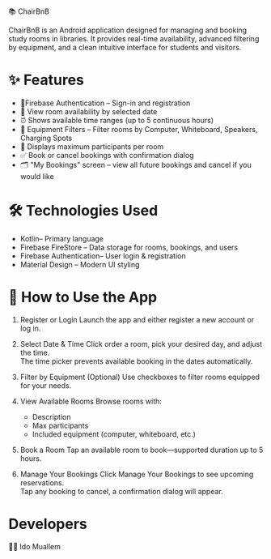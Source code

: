 📚 ChairBnB

ChairBnB is an Android application designed for managing and booking study rooms in libraries.
It provides real-time availability, advanced filtering by equipment, and a clean intuitive interface
for students and visitors.

# ✨ Features

- 🔐Firebase Authentication – Sign-in and registration
- 📆 View room availability by selected date
- ⏰ Shows available time ranges (up to 5 continuous hours)
- 🎯 Equipment Filters – Filter rooms by Computer, Whiteboard, Speakers, Charging Spots
- 🪪 Displays maximum participants per room
- ✅ Book or cancel bookings with confirmation dialog
- 🗂️ "My Bookings" screen – view all future bookings and cancel if you would like

# 🛠️ Technologies Used

- Kotlin– Primary language
- Firebase FireStore – Data storage for rooms, bookings, and users
- Firebase Authentication– User login & registration
- Material Design – Modern UI styling

# 📱 How to Use the App

1. Register or Login
   Launch the app and either register a new account or log in.

2. Select Date & Time
   Click order a room, pick your desired day, and adjust the time.  
   The time picker prevents available booking in the dates automatically.

3. Filter by Equipment (Optional)
   Use checkboxes to filter rooms equipped for your needs.

4. View Available Rooms
   Browse rooms with:
    - Description
    - Max participants
    - Included equipment (computer, whiteboard, etc.)

5. Book a Room
   Tap an available room to book—supported duration up to 5 hours.

6. Manage Your Bookings
   Click Manage Your Bookings to see upcoming reservations.  
   Tap any booking to cancel, a confirmation dialog will appear.

# Developers

🧑‍💻 Ido Muallem
